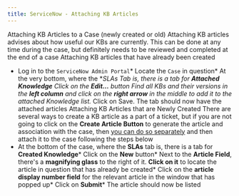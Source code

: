 ```yaml
---
title: ServiceNow - Attaching KB Articles
---
```



Attaching KB Articles to a Case (newly created or old)
Attaching KB articles advises about how useful our KBs are currently. This can be done at any time during the case, but definitely needs to be reviewed and completed at the end of a case
Attaching KB articles that have already been created
* Log in to the ```ServiceNow Admin Portal```* Locate the ```Case``` in question* At the very bottom, where the **SLAs **Tab is, there is a tab for **Attached Knowledge*** Click on the **Edit...** button* Find all KBs and their versions in the **left column** and click on the **right arrow** in the middle to add it to the attached Knowledge list.* Click on Save. The tab should now have the attached articles
Attaching KB Articles that are Newly Created
There are several ways to create a KB article as a part of a ticket, but if you are not going to click on the **Create Article Button** to generate the article and association with the case, then [you can do so separately](https://support.armory.io/support?id=kb_article_view&sysparm_article=KB0010045) and then attach it to the case following the steps below
* At the bottom of the case, where the **SLAs** tab is, there is a tab for **Created Knowledge*** Click on the **New** button* Next to the **Article Field**, there's a **magnifying glass** to the right of it. **Click on it** to locate the article in question that has already be created* Click on the **article display number field** for the relevant article in the window that has popped up* Click on **Submit*** The article should now be listed


